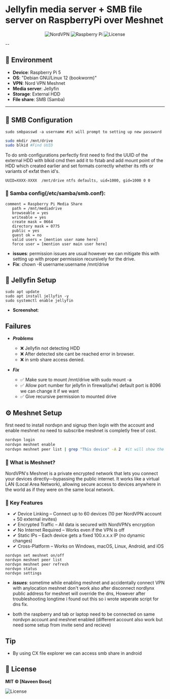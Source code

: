 # Jellyfin media server + SMB file server on RaspberryPi over Meshnet

<p align="center">
<img src="https://img.shields.io/badge/-NordVPN-4F81C7?logo=nordvpn" alt="NordVPN">
<img src="https://img.shields.io/badge/-Raspberry%20Pi-A22846?logo=raspberrypi" alt="Raspberry Pi">
<img src="https://img.shields.io/badge/License-MIT-green" alt="License">
</p>

--

## 📌 Environment
- **Device**: Raspberry Pi 5
- **OS**: "Debian GNU/Linux 12 (bookworm)"
- **VPN**: Nord VPN Meshnet
- **Media server**: Jellyfin
- **Storage**: External HDD
- **File share**: SMB (Samba)

---

## 🔧 SMB Configuration

```
sudo smbpasswd -a username #it will prompt to setting up new password

```

```bash
sudo mkdir /mnt/drive
sudo blkid #Find UUID
```

To do smb configurations perfectly first need to find the UUID of the external HDD with blkid cmd then add it to fstab and add mount point of the HDD which created earlier and set formats correctly whether its ntfs or variants of exfat then id's.

```
UUID=XXXX-XXXX  /mnt/drive ntfs defaults, uid=1000, gid=1000 0 0
```

### 🔧 Samba config(/etc/samba/smb.conf):
```
comment = Raspberry Pi Media Share
   path = /mnt/mediadrive
   browseable = yes
   writeable = yes
   create mask = 0664
   directory mask = 0775
   public = yes
   guest ok = no
   valid users = [mention user name here]
   force user = [mention user main user here]
```

- **issues**: permission issues are usual however we can mitigate this with setting up with proper permission recursively for the drive.
- **Fix**: chown -R username:username /mnt/drive

## 🔧 Jellyfin Setup

```
sudo apt update
sudo apt install jellyfin -y
sudo systemctl enable jellyfin
```

- **Screenshot**:

## Failures 

- ***Problems***
  - ❌ Jellyfin not detecting HDD 
  - ❌ After detected site cant be reached error in browser.
  - ❌ in smb share access denied.

- ***Fix***
  - ✅ Make sure to mount /mnt/drive with sudo mount -a 
  - ✅ Allow port number for jellyfin in firewall(ufw) default port is 8096 we can change it if we want
  - ✅ Give recursive permission to mounted drive


##  ⚙️ Meshnet Setup


first need to install nordvpn and signup then login with the account and enable meshnet no need to subscribe meshnet is completly free of cost.

```bash
nordvpn login
nordvpn meshnet enable
nordvpn meshnet peer list | grep "This device" -A 2  #it will show the raspberrypi's meshnet IP
```

### 🔐 What is Meshnet?
NordVPN's Meshnet is a private encrypted network that lets you connect your devices directly—bypassing the public internet. It works like a virtual LAN (Local Area Network), allowing secure access to devices anywhere in the world as if they were on the same local network.

### 🔑 Key Features
- ✔ Device Linking – Connect up to 60 devices (10 per NordVPN account + 50 external invites)
- ✔ Encrypted Traffic – All data is secured with NordVPN’s encryption
- ✔ No Internet Required – Works even if the VPN is off
- ✔ Static IPs – Each device gets a fixed 100.x.x.x IP (no dynamic changes)
- ✔ Cross-Platform – Works on Windows, macOS, Linux, Android, and iOS

```
nordvpn set meshnet on/off
nordvpn meshnet peer list
nordvpn meshnet peer refresh
nordvpn status
nordvpn settings
```

- ***issues***: sometime while enabling meshnet and accidentally connect VPN with anylocation meshnet don't work also after disconnect nordlynx public address for meshnet will override the dns, However after troubleshooting longtime i found out this so i wrote seperate script for dns fix.

- both the raspberry and tab or laptop need to be connected on same nordvpn account and meshnet enabled (different account also work but need some setup from invite send and recieve)

## Tip 
- By using CX file explorer we can access smb share in android 

## 📜 License
**MIT © [Naveen Bose]**
<p align="left">
<img src="https://img.shields.io/badge/License-MIT-green" alt="License">
</p>
